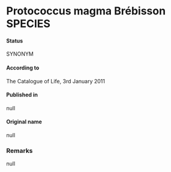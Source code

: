 # Protococcus magma Brébisson SPECIES

#### Status
SYNONYM

#### According to
The Catalogue of Life, 3rd January 2011

#### Published in
null

#### Original name
null

### Remarks
null